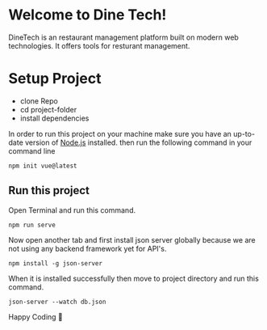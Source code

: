 # Welcome to Dine Tech!

DineTech is an restaurant management platform built on modern web technologies. It offers tools for resturant management.


# Setup Project


 - clone Repo
 - cd project-folder
 - install dependencies

In order to run this project on your machine make sure you have an up-to-date version of [Node.js](https://nodejs.org/) installed. then run the following command in your command line 

    npm init vue@latest

## Run this project

Open Terminal and run this command.

    npm run serve
  Now open another tab and first install json server globally because we are not using any backend framework yet for API's.

    npm install -g json-server

When it is installed successfully then move to project directory and run this command.
  

    json-server --watch db.json

Happy Coding 🥳